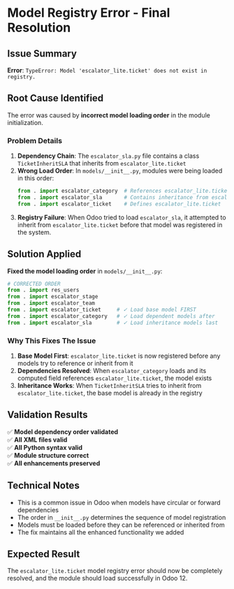 # Model Registry Error - Final Resolution

## Issue Summary
**Error**: `TypeError: Model 'escalator_lite.ticket' does not exist in registry.`

## Root Cause Identified
The error was caused by **incorrect model loading order** in the module initialization.

### Problem Details
1. **Dependency Chain**: The `escalator_sla.py` file contains a class `TicketInheritSLA` that inherits from `escalator_lite.ticket`
2. **Wrong Load Order**: In `models/__init__.py`, modules were being loaded in this order:
   ```python
   from . import escalator_category  # References escalator_lite.ticket in computed field
   from . import escalator_sla       # Contains inheritance from escalator_lite.ticket  
   from . import escalator_ticket    # Defines escalator_lite.ticket
   ```
3. **Registry Failure**: When Odoo tried to load `escalator_sla`, it attempted to inherit from `escalator_lite.ticket` before that model was registered in the system.

## Solution Applied
**Fixed the model loading order** in `models/__init__.py`:

```python
# CORRECTED ORDER
from . import res_users
from . import escalator_stage
from . import escalator_team
from . import escalator_ticket     # ✓ Load base model FIRST
from . import escalator_category   # ✓ Load dependent models after
from . import escalator_sla        # ✓ Load inheritance models last
```

### Why This Fixes The Issue
1. **Base Model First**: `escalator_lite.ticket` is now registered before any models try to reference or inherit from it
2. **Dependencies Resolved**: When `escalator_category` loads and its computed field references `escalator_lite.ticket`, the model exists
3. **Inheritance Works**: When `TicketInheritSLA` tries to inherit from `escalator_lite.ticket`, the base model is already in the registry

## Validation Results
✅ **Model dependency order validated**  
✅ **All XML files valid**  
✅ **All Python syntax valid**  
✅ **Module structure correct**  
✅ **All enhancements preserved**  

## Technical Notes
- This is a common issue in Odoo when models have circular or forward dependencies
- The order in `__init__.py` determines the sequence of model registration
- Models must be loaded before they can be referenced or inherited from
- The fix maintains all the enhanced functionality we added

## Expected Result
The `escalator_lite.ticket` model registry error should now be completely resolved, and the module should load successfully in Odoo 12.

